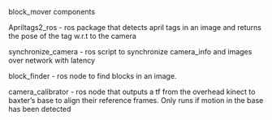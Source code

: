 block_mover components

Apriltags2_ros - ros package that detects april tags in an image and returns the pose of the tag w.r.t to the camera

synchronize_camera - ros script to synchronize camera_info and images over network with latency

block_finder  - ros node to find blocks in an image.

camera_calibrator - ros node that outputs a tf from the overhead kinect to baxter’s base to align their reference frames. Only runs if motion in the base has been detected